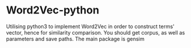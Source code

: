 # Word2Vec-python
Utilising python3 to implement Word2Vec in order to construct terms' vector, hence for similarity comparison.
You should get corpus, as well as parameters and save paths.
The main package is gensim
